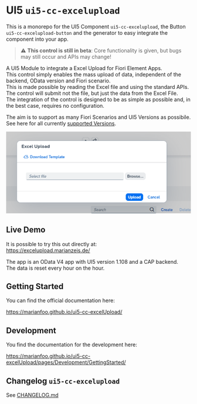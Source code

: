 # UI5 `ui5-cc-excelupload`

This is a monorepo for the UI5 Component `ui5-cc-excelupload`, the Button `ui5-cc-excelupload-button` and the generator to easy integrate the component into your app.

> :warning: **This control is still in beta**: Core functionality is given, but bugs may still occur and APIs may change!

A UI5 Module to integrate a Excel Upload for Fiori Element Apps.  
This control simply enables the mass upload of data, independent of the backend, OData version and Fiori scenario.  
This is made possible by reading the Excel file and using the standard APIs.  
The control will submit not the file, but just the data from the Excel File.  
The integration of the control is designed to be as simple as possible and, in the best case, requires no configuration.

The aim is to support as many Fiori Scenarios and UI5 Versions as possibile.  
See here for all currently [supported Versions](https://marianfoo.github.io/ui5-cc-excelUpload/pages/SupportVersions/).

![Excel Upload Dialog](/images/ExcelUploadDialog.png "Excel Upload Dialog")

## Live Demo

It is possible to try this out directly at:  
https://excelupload.marianzeis.de/

The app is an OData V4 app with UI5 version 1.108 and a CAP backend.  
The data is reset every hour on the hour.


## Getting Started

You can find the official documentation here:

https://marianfoo.github.io/ui5-cc-excelUpload/

## Development

You find the documentation for the development here:

https://marianfoo.github.io/ui5-cc-excelUpload/pages/Development/GettingStarted/

## Changelog `ui5-cc-excelupload`

See [CHANGELOG.md](https://github.com/marianfoo/ui5-cc-excelUpload/blob/main/packages/ui5-cc-excelUpload/CHANGELOG.md)